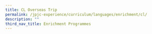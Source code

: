 ```yaml
---
title: CL Overseas Trip
permalink: /jpjc-experience/curriculum/languages/enrichment/cl/
description: ""
third_nav_title: Enrichment Programmes
---
```

